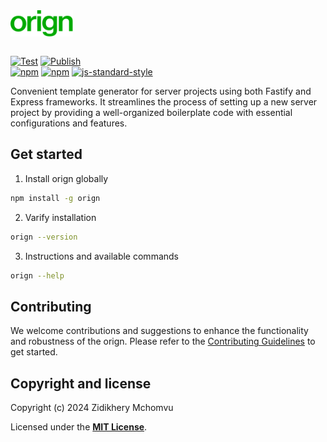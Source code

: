 <div class="hero">
<img src="assets/orign.svg"/>
</div>

<style>
    .hero {
        background-color: ;
            display: flex;
        flex: 1
    }
    .hero>img {
        height: 42px;
    }

</style>

</br>

[![Test](https://github.com/zhid0399123/orign/actions/workflows/continue-integration.yml/badge.svg)](https://github.com/zhid0399123/orign/actions/workflows/continue-integration.yml)
[![Publish](https://github.com/zhid0399123/orign/actions/workflows/continue-deployment.yml/badge.svg)](https://github.com/zhid0399123/orign/actions/workflows/continue-deployment.yml) </br>
[![npm](https://img.shields.io/npm/v/@zhid0399123/orign.svg?style=flat-square&color=default)](https://www.npmjs.com/package/@zhid0399123/orign)
[![npm](https://img.shields.io/npm/dt/@zhid0399123/orign.svg?style=flat-square&color=default)](https://www.npmjs.com/package/@zhid0399123/orign)
[![js-standard-style](https://img.shields.io/badge/style-standard-brightgreen.svg?style=flat)](https://standardjs.com/)

Convenient template generator for server projects using both Fastify and Express frameworks. It streamlines the process of setting up a new server project by providing a well-organized boilerplate code with essential configurations and features.

## Get started

1. Install orign globally

```bash
npm install -g orign
```

2. Varify installation

```bash
orign --version
```

3. Instructions and available commands

```bash
orign --help
```

## Contributing

We welcome contributions and suggestions to enhance the functionality and robustness of the orign. Please refer to the [Contributing Guidelines](https://github.com/zhid0399123/orign/blob/main/CONTRIBUTING.md) to get started.

## Copyright and license

Copyright (c) 2024 Zidikhery Mchomvu

Licensed under the **[MIT License](https://github.com/zhid0399123/orign/blob/main/LICENSE)**.
